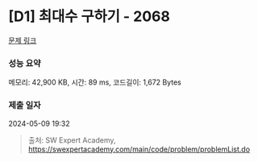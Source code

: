 # [D1] 최대수 구하기 - 2068 

[문제 링크](https://swexpertacademy.com/main/code/problem/problemDetail.do?contestProbId=AV5QQhbqA4QDFAUq) 

### 성능 요약

메모리: 42,900 KB, 시간: 89 ms, 코드길이: 1,672 Bytes

### 제출 일자

2024-05-09 19:32



> 출처: SW Expert Academy, https://swexpertacademy.com/main/code/problem/problemList.do